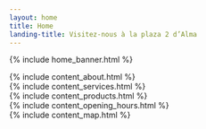 ```yaml
---
layout: home
title: Home
landing-title: Visitez-nous à la plaza 2 d’Alma
---
```


<!-- Banner -->
{% include home_banner.html %}

<!-- Main -->
<div id="main">

<section id="one">
	<div class="inner">
        {% include content_about.html %}
    </div>
</section>

<section id="two">
	<div class="inner">
        {% include content_services.html %}
    </div>
</section>

<section id="three">
    {% include content_products.html %}
</section>

<section id="four">
	<div class="inner">
        {% include content_opening_hours.html %}
    </div>
</section>

<section id="five">
	<div class="inner">
        {% include content_map.html %}
    </div>
</section>

</div>
